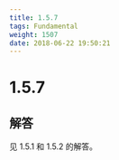 ```yaml
---
title: 1.5.7
tags: Fundamental
weight: 1507
date: 2018-06-22 19:50:21
---
```


# 1.5.7


## 解答

见 1.5.1 和 1.5.2 的解答。
